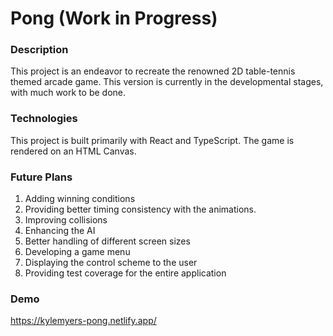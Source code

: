 # Pong (Work in Progress)


### Description
This project is an endeavor to recreate the renowned 2D table-tennis themed arcade game.  This version is currently in the developmental stages, with much work to be done.


### Technologies
This project is built primarily with React and TypeScript. The game is rendered on an HTML Canvas.

### Future Plans
1. Adding winning conditions
2. Providing better timing consistency with the animations.
3. Improving collisions
4. Enhancing the AI
5. Better handling of different screen sizes
6. Developing a game menu
7. Displaying the control scheme to the user
8. Providing test coverage for the entire application


### Demo

https://kylemyers-pong.netlify.app/
